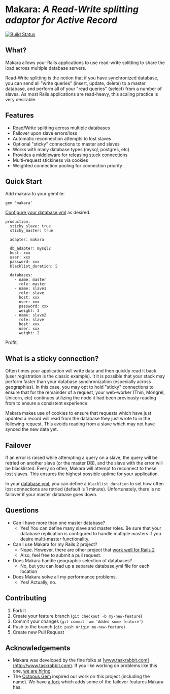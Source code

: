 # Makara: *A Read-Write splitting adaptor for Active Record*

[![Build Status](https://secure.travis-ci.org/taskrabbit/makara.png)](http://travis-ci.org/taskrabbit/makara)

## What?

Makara allows your Rails applications to use read-write splitting to share the load across multiple database servers. 

Read-Write splitting is the notion that if you have synchronized database, you can send all "write queries" (insert, update, delete) to a master database, and perform all of your "read queries" (select) from a number of slaves.  As most Rails applications are read-heavy, this scaling practice is very desirable.
 
## Features

* Read/Write splitting across multiple databases
* Failover upon slave errors/loss
* Automatic reconnection attempts to lost slaves
* Optional "sticky" connections to master and slaves
* Works with many database types (mysql, postgres, etc)
* Provides a middleware for releasing stuck connections
* Multi-request stickiness via cookies
* Weighted connection pooling for connection priority

## Quick Start

Add makara to your gemfile:

    gem 'makara'

[Configure your database.yml](./DATABASE_YML_CONFIG.md) as desired.
  
    production:
      sticky_slave: true
      sticky_master: true

      adapter: makara
      
      db_adapter: mysql2
      host: xxx
      user: xxx
      password: xxx
      blacklist_duration: 5
      
      databases:
        - name: master
          role: master
        - name: slave1
          role: slave
          host: xxx
          user: xxx
          password: xxx
          weight: 3
        - name: slave2
          role: slave
          host: xxx
          user: xxx
          weight: 2

Profit.

## What is a sticky connection?

Often times your application will write data and then quickly read it back (user registration is the classic example).  It it is possible that your stack may perform faster than your database synchronization (especially across geographies).  In this case, you may opt to hold "sticky" connections to ensure that for the remainder of a request, your web-worker (Thin, Mongrel, Unicorn, etc) continues utilizing the node it had been previously reading from to ensure a consistent experience. 

Makara makes use of cookies to ensure that requests which have just updated a record will read from the database they just wrote to in the following request. This avoids reading from a slave which may not have synced the new data yet.

## Failover

If an error is raised while attempting a query on a slave, the query will be retried on another slave (or the master DB), and the slave with the error will be blacklisted.  Every so often, Makara will attempt to reconnect to these lost slaves.  This ensures the highest possible uptime for your application.

In your [database.yml](./DATABASE_YML_CONFIG.md), you can define a `blacklist_duration` to set how often lost connections are retried (default is 1 minute).  Unfortunately, there is no failover if your master database goes down.

## Questions

- Can I have more than one master database?
  - Yes!  You can define many slave and master roles. Be sure that your database replication is configured to handle multiple masters if you desire multi-master functionality.
- Can I use Makara for my Rails 2 project?
  - Nope.  However, there are other project that [work well for Rails 2](https://github.com/tchandy/octopus) 
  - Also, feel free to submit a pull request.
- Does Makara handle geographic selection of databases?
  - No, but you can load up a separate database.yml file for each location
- Does Makara solve all my performance problems.
  - Yes! Actually, no.


## Contributing

1. Fork it
2. Create your feature branch (`git checkout -b my-new-feature`)
3. Commit your changes (`git commit -am 'Added some feature'`)
4. Push to the branch (`git push origin my-new-feature`)
5. Create new Pull Request


## Acknowledgements

- Makara was developed by the fine folks at [www.taskrabbit.com](http://www.taskrabbit.com).  If you like working on problems like this one, [we are hiring](http://www.taskrabbit.com/careers).
- The [Octopus Gem](https://github.com/tchandy/octopus) inspired our work on this project (including the name).  We have [a fork](https://github.com/taskrabbit/octopus/compare/master) which adds some of the failover features Makara has.